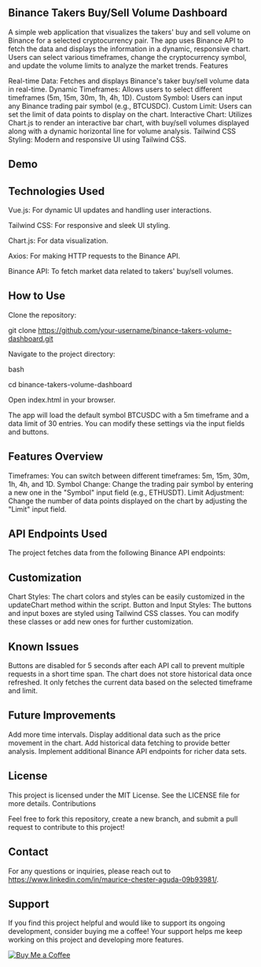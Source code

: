 ## Binance Takers Buy/Sell Volume Dashboard

A simple web application that visualizes the takers' buy and sell volume on Binance for a selected cryptocurrency pair. The app uses Binance API to fetch the data and displays the information in a dynamic, responsive chart. Users can select various timeframes, change the cryptocurrency symbol, and update the volume limits to analyze the market trends.
Features
  
  Real-time Data: Fetches and displays Binance's taker buy/sell volume data in real-time.
  Dynamic Timeframes: Allows users to select different timeframes (5m, 15m, 30m, 1h, 4h, 1D).
  Custom Symbol: Users can input any Binance trading pair symbol (e.g., BTCUSDC).
  Custom Limit: Users can set the limit of data points to display on the chart.
  Interactive Chart: Utilizes Chart.js to render an interactive bar chart, with buy/sell volumes displayed along with a dynamic horizontal line for volume analysis.
  Tailwind CSS Styling: Modern and responsive UI using Tailwind CSS.

## Demo

## Technologies Used

  Vue.js: For dynamic UI updates and handling user interactions.
  
  Tailwind CSS: For responsive and sleek UI styling.
  
  Chart.js: For data visualization.
  
  Axios: For making HTTP requests to the Binance API.
  
  Binance API: To fetch market data related to takers' buy/sell volumes.

## How to Use

Clone the repository:
  
  git clone https://github.com/your-username/binance-takers-volume-dashboard.git

Navigate to the project directory:

bash

  cd binance-takers-volume-dashboard

  Open index.html in your browser.

The app will load the default symbol BTCUSDC with a 5m timeframe and a data limit of 30 entries. You can modify these settings via the input fields and buttons.
## Features Overview

  Timeframes: You can switch between different timeframes: 5m, 15m, 30m, 1h, 4h, and 1D.
  Symbol Change: Change the trading pair symbol by entering a new one in the "Symbol" input field (e.g., ETHUSDT).
  Limit Adjustment: Change the number of data points displayed on the chart by adjusting the "Limit" input field.

## API Endpoints Used

The project fetches data from the following Binance API endpoints:


## Customization

  Chart Styles: The chart colors and styles can be easily customized in the updateChart method within the script.
  Button and Input Styles: The buttons and input boxes are styled using Tailwind CSS classes. You can modify these classes or add new ones for further customization.

## Known Issues

  Buttons are disabled for 5 seconds after each API call to prevent multiple requests in a short time span.
  The chart does not store historical data once refreshed. It only fetches the current data based on the selected timeframe and limit.

## Future Improvements

  Add more time intervals.
  Display additional data such as the price movement in the chart.
  Add historical data fetching to provide better analysis.
  Implement additional Binance API endpoints for richer data sets.

## License

This project is licensed under the MIT License. See the LICENSE file for more details.
Contributions

Feel free to fork this repository, create a new branch, and submit a pull request to contribute to this project!

## Contact

For any questions or inquiries, please reach out to https://www.linkedin.com/in/maurice-chester-aguda-09b93981/.

## Support

If you find this project helpful and would like to support its ongoing development, consider buying me a coffee! Your support helps me keep working on this project and developing more features.

[![Buy Me a Coffee](https://www.buymeacoffee.com/assets/img/custom_images/yellow_img.png)](https://www.buymeacoffee.com/mauriceague)
